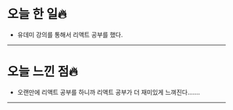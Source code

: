# 오늘 한 일🔥

- 유데미 강의를 통해서 리액트 공부를 했다.

---

# 오늘 느낀 점🔥

- 오랜만에 리액트 공부를 하니까 리액트 공부가 더 재미있게 느껴진다.......

---

